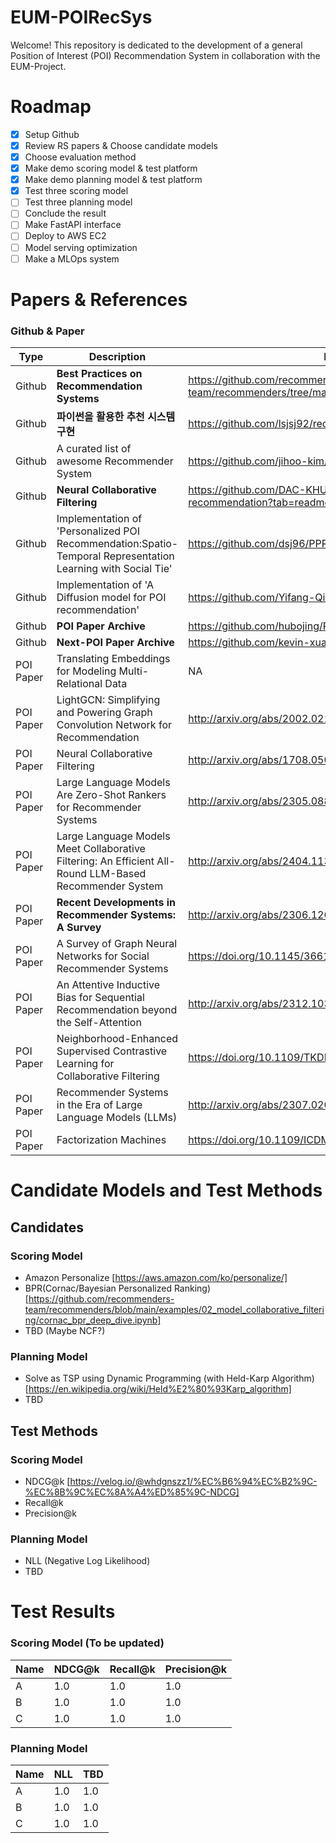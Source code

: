 # EUM-POIRecSys
Welcome! This repository is dedicated to the development of a general Position of Interest (POI) Recommendation System in collaboration with the EUM-Project.

# Roadmap
- [X] Setup Github
- [X] Review RS papers & Choose candidate models
- [X] Choose evaluation method
- [X] Make demo scoring model & test platform
- [X] Make demo planning model & test platform
- [X] Test three scoring model
- [ ] Test three planning model
- [ ] Conclude the result
- [ ] Make FastAPI interface
- [ ] Deploy to AWS EC2
- [ ] Model serving optimization 
- [ ] Make a MLOps system

# Papers & References

### Github & Paper

| Type | Description | Link | License |
| ---- | ----------- | ---- | ------- |
| Github | **Best Practices on Recommendation Systems** | https://github.com/recommenders-team/recommenders/tree/main?tab=readme-ov-file | MIT |
| Github | **파이썬을 활용한 추천 시스템 구현** | https://github.com/lsjsj92/recommender_system_with_Python | NA |
| Github | A curated list of awesome Recommender System | https://github.com/jihoo-kim/awesome-RecSys | MIT |
| Github | **Neural Collaborative Filtering** | https://github.com/DAC-KHUPID/seoul-date-course-recommendation?tab=readme-ov-file | NA |
| Github | Implementation of 'Personalized POI Recommendation:Spatio-Temporal Representation Learning with Social Tie' | https://github.com/dsj96/PPR-master | MIT |
| Github | Implementation of 'A Diffusion model for POI recommendation' | https://github.com/Yifang-Qin/Diff-POI | Not Specified |
| Github | **POI Paper Archive** | https://github.com/hubojing/POI-Recommendation | NA |
| Github | **Next-POI Paper Archive** | https://github.com/kevin-xuan/Next-POI-Recommendation | NA |
| POI Paper | Translating Embeddings for Modeling Multi-Relational Data | NA | NA |
| POI Paper | LightGCN: Simplifying and Powering Graph Convolution Network for Recommendation | http://arxiv.org/abs/2002.02126 | NA |
| POI Paper | Neural Collaborative Filtering | http://arxiv.org/abs/1708.05031 | NA |
| POI Paper | Large Language Models Are Zero-Shot Rankers for Recommender Systems | http://arxiv.org/abs/2305.08845 | NA |
| POI Paper | Large Language Models Meet Collaborative Filtering: An Efficient All-Round LLM-Based Recommender System | http://arxiv.org/abs/2404.11343 | NA |
| POI Paper | **Recent Developments in Recommender Systems: A Survey** | http://arxiv.org/abs/2306.12680 | NA |
| POI Paper | A Survey of Graph Neural Networks for Social Recommender Systems | https://doi.org/10.1145/3661821 | NA |
| POI Paper | An Attentive Inductive Bias for Sequential Recommendation beyond the Self-Attention | http://arxiv.org/abs/2312.10325 | NA |
| POI Paper | Neighborhood-Enhanced Supervised Contrastive Learning for Collaborative Filtering | https://doi.org/10.1109/TKDE.2023.3317068 | NA |
| POI Paper | Recommender Systems in the Era of Large Language Models (LLMs) | http://arxiv.org/abs/2307.02046 | NA |
| POI Paper | Factorization Machines | https://doi.org/10.1109/ICDM.2010.127 | NA |

# Candidate Models and Test Methods

## Candidates 

### Scoring Model 
- Amazon Personalize [https://aws.amazon.com/ko/personalize/]
- BPR(Cornac/Bayesian Personalized Ranking) [https://github.com/recommenders-team/recommenders/blob/main/examples/02_model_collaborative_filtering/cornac_bpr_deep_dive.ipynb]
- TBD (Maybe NCF?)

### Planning Model 
- Solve as TSP using Dynamic Programming (with Held-Karp Algorithm) [https://en.wikipedia.org/wiki/Held%E2%80%93Karp_algorithm]
- TBD

## Test Methods

### Scoring Model
- NDCG@k [https://velog.io/@whdgnszz1/%EC%B6%94%EC%B2%9C-%EC%8B%9C%EC%8A%A4%ED%85%9C-NDCG]
- Recall@k
- Precision@k

### Planning Model
- NLL (Negative Log Likelihood)
- TBD

# Test Results

### Scoring Model (To be updated)

| Name | NDCG@k | Recall@k | Precision@k |
| ---- | -------- | --- | --- |
| A | 1.0 | 1.0 | 1.0 |
| B | 1.0 | 1.0 | 1.0 |
| C | 1.0 | 1.0 | 1.0 |

### Planning Model

| Name | NLL | TBD | 
| ---- | -------- | --- |
| A | 1.0 | 1.0 |
| B | 1.0 | 1.0 |
| C | 1.0 | 1.0 |

